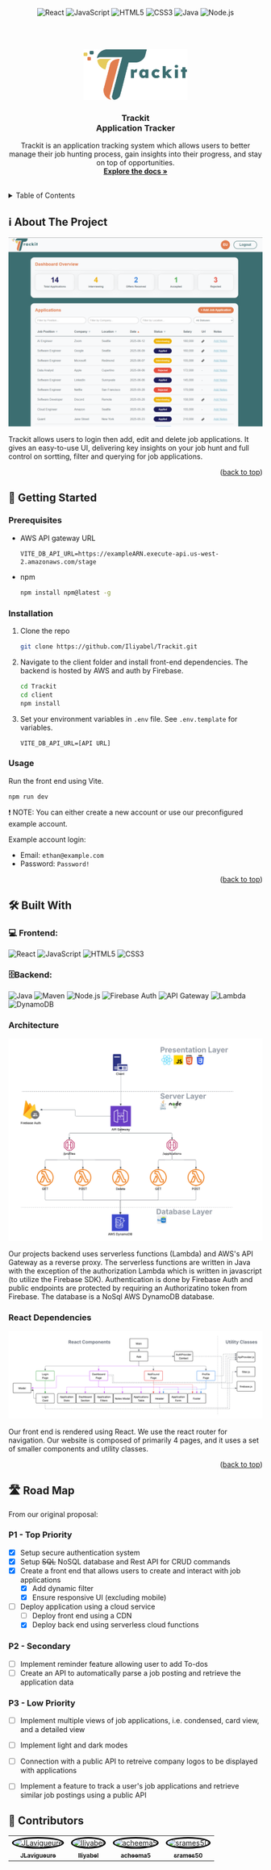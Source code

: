 <div align="center">

  ![React](https://img.shields.io/badge/React-20232A?style=for-the-badge&logo=react&logoColor=61DAFB)
  ![JavaScript](https://img.shields.io/badge/JavaScript-F7DF1E?style=for-the-badge&logo=javascript&logoColor=000)
  ![HTML5](https://img.shields.io/badge/HTML5-E34F26?style=for-the-badge&logo=html5&logoColor=fff)
  ![CSS3](https://img.shields.io/badge/CSS3-1572B6?style=for-the-badge&logo=css3&logoColor=fff)
  ![Java](https://img.shields.io/badge/Java-ED8B00?style=for-the-badge&logo=openjdk&logoColor=white)
  ![Node.js](https://img.shields.io/badge/Node.js-339933?style=for-the-badge&logo=nodedotjs&logoColor=white)

</div>

<br />
<br />

<br />
<div align="center">
  <a href="https://github.com/i">
    <img src="readmeAssets/LogoText.svg" alt="Logo" width="auto" height="100">
  </a>

<h3 align="center">Trackit<br>Application Tracker</h3>

  <p align="center">
    Trackit is an application tracking system which allows users to better manage their job hunting process, gain insights into their progress, and stay on top of opportunities.
    <br />
    <a href="https://github.com/Iliyabel/Trackit"><strong>Explore the docs »</strong></a>
    <br />
    <br />
  </p>
</div>

<!-- TABLE OF CONTENTS -->
<details>
  <summary>Table of Contents</summary>
  <ol>
    <li>
      <a href="#ℹ️-about-the-project">ℹ️ About The Project</a>
    <li><a href="#📌-getting-started">📌 Getting Started</a></li>
            <ul>
    <li><a href="#prerequisites">Prerequisites</a></li>
    <li><a href="#installation">Installation</a></li>
    <li><a href="#usage">Usage</a></li>
      </ul>
    </li>
    <li>
      <a href="🛠️-built-with">🛠️ Built with</a>
    </li>
    <li><a href="🛣️-roadmap">🛣️ Roadmap</a></li>
    <li><a href="#👥-contributors">👥 Contributors</a></li>
  </ol>
</details>


<!-- ABOUT THE PROJECT -->
## ℹ️ About The Project

<img src="readmeAssets/dashboard.png" alt="Logo" >

Trackit allows users to login then add, edit and delete job applications. It gives an easy-to-use UI, delivering key insights on your job hunt and full control on sortting, filter and querying for job applications. 

<p align="right">(<a href="#readme-top">back to top</a>)</p>

<!-- HOW TO USE -->
## 📌 Getting Started
### Prerequisites

* AWS API gateway URL
  ```
  VITE_DB_API_URL=https://exampleARN.execute-api.us-west-2.amazonaws.com/stage
  ```

* npm
  ```sh
  npm install npm@latest -g
  ```

### Installation
1. Clone the repo
   ```sh
   git clone https://github.com/Iliyabel/Trackit.git
   ```
2. Navigate to the client folder and install front-end dependencies. The backend is hosted by AWS and auth by Firebase.
   ```sh
   cd Trackit
   cd client
   npm install
   ```
3. Set your environment variables in `.env` file. See `.env.template` for variables.
   ```
   VITE_DB_API_URL=[API URL]
   ```

### Usage
Run the front end using Vite.
```
npm run dev
```

❗ NOTE: You can either create a new account or use our preconfigured example account. 

Example account login:
* Email: 
`ethan@example.com`
* Password: `Password!`

<p align="right">(<a href="#readme-top">back to top</a>)</p>


<!-- BUILT WITH -->
## 🛠️ Built With

### 💻 Frontend:<br>
![React](https://img.shields.io/badge/React-20232A?style=for-the-badge&logo=react&logoColor=61DAFB)
![JavaScript](https://img.shields.io/badge/JavaScript-F7DF1E?style=for-the-badge&logo=javascript&logoColor=000)
![HTML5](https://img.shields.io/badge/HTML5-E34F26?style=for-the-badge&logo=html5&logoColor=fff)
![CSS3](https://img.shields.io/badge/CSS3-1572B6?style=for-the-badge&logo=css3&logoColor=fff)

### 🗄️Backend: <br>

![Java](https://img.shields.io/badge/Java-ED8B00?style=for-the-badge&logo=openjdk&logoColor=white)
![Maven](https://img.shields.io/badge/Maven-C71A36?style=for-the-badge&logo=apachemaven&logoColor=white)
![Node.js](https://img.shields.io/badge/Node.js-339933?style=for-the-badge&logo=nodedotjs&logoColor=white)
![Firebase Auth](https://img.shields.io/badge/Firebase_Auth-FFCA28?style=for-the-badge&logo=firebase&logoColor=000)
![API Gateway](https://img.shields.io/badge/AWS_API_Gateway-FF4F8B?style=for-the-badge&logo=amazonaws&logoColor=white)
![Lambda](https://img.shields.io/badge/AWS_Lambda-F79E1B?style=for-the-badge&logo=aws-lambda&logoColor=white)
![DynamoDB](https://img.shields.io/badge/DynamoDB-4053D6?style=for-the-badge&logo=amazon-dynamodb&logoColor=white)

### Architecture
![Architecture Diagram](readmeAssets/architecture.png)

Our projects backend uses serverless functions (Lambda) and AWS's API Gateway as a reverse proxy. The serverless functions are written in Java with the exception of the authorization Lambda which is written in javascript (to utilize the Firebase SDK). Authentication is done by Firebase Auth and public endpoints are protected by requiring an Authorizatino token from Firebase. The database is a NoSql AWS DynamoDB database. 

### React Dependencies
![React Dependency Diagram](readmeAssets/reactDependencies.png)

Our front end is rendered using React. We use the react router for navigation. Our website is composed of primarily 4 pages, and it uses a set of smaller components and utility classes. 


<p align="right">(<a href="#readme-top">back to top</a>)</p>


<!-- RoadMap -->
## 🛣️ Road Map
From our original proposal:

### P1 - Top Priority
- [x] Setup secure authentication system
- [x] Setup ~~SQL~~ NoSQL database and Rest API for CRUD commands
- [x] Create a front end that allows users to create and interact with job applications
  - [x] Add dynamic filter
  - [x] Ensure responsive UI (excluding mobile)
- [ ] Deploy application using a cloud service
  - [ ] Deploy front end using a CDN
  - [x] Deploy back end using serverless cloud functions

### P2 - Secondary
- [ ] Implement reminder feature allowing user to add To-dos
- [ ] Create an API to automatically parse a job posting and retrieve the application data

### P3 - Low Priority
- [ ] Implement multiple views of job applications, i.e. condensed, card view, and a detailed view
- [ ] Implement light and dark modes
- [ ] Connection with a public API to retreive company logos to be displayed with applications
- [ ] Implement a feature to track a user's job applications and retrieve similar job postings using a public API


<!-- Contributions -->
## 👥 Contributors
<table>
  <tr>
    <td align="center">
      <a href="https://github.com/JLavigueure">
        <img src="https://avatars.githubusercontent.com/JLavigueure" width="80px" style="border-radius: 50%; border: 3px solid black;" alt="JLavigueure"/><br />
        <sub><b>JLavigueure</b></sub>
      </a>
    </td>
    <td align="center">
      <a href="https://github.com/Iliyabel">
        <img src="https://avatars.githubusercontent.com/Iliyabel" width="80px" style="border-radius: 50%; border: 3px solid black;" alt="Iliyabel"/><br />
        <sub><b>Iliyabel</b></sub>
      </a>
    </td>
    <td align="center">
      <a href="https://github.com/acheema5">
        <img src="https://avatars.githubusercontent.com/acheema5" width="80px" style="border-radius: 50%; border: 3px solid black;" alt="acheema5"/><br />
        <sub><b>acheema5</b></sub>
      </a>
    </td>
    <td align="center">
      <a href="https://github.com/srames50">
        <img src="https://avatars.githubusercontent.com/srames50" width="80px" style="border-radius: 50%; border: 3px solid black;" alt="srames50"/><br />
        <sub><b>srames50</b></sub>
      </a>
    </td>
  </tr>
</table>